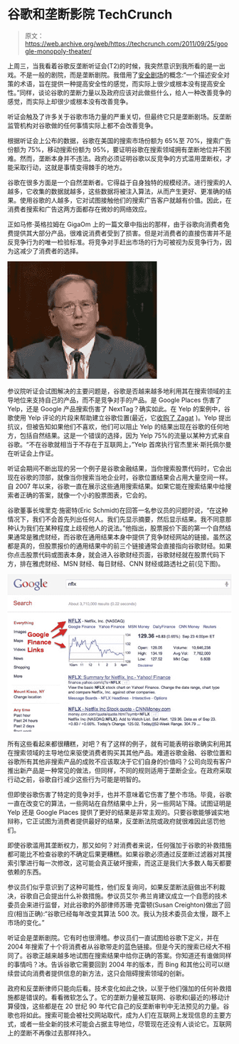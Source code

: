 # 谷歌和垄断影院 TechCrunch

> 原文：<https://web.archive.org/web/https://techcrunch.com/2011/09/25/google-monopoly-theater/>

上周三，当我看着谷歌反垄断听证会(T2)的时候，我突然意识到我所看的是一出戏。不是一般的剧院，而是垄断剧院。我借用了[安全剧场](https://web.archive.org/web/20230204230201/http://en.wikipedia.org/wiki/Security_theater)的概念:“一个描述安全对策的术语，旨在提供一种提高安全性的感觉，而实际上很少或根本没有提高安全性。”同样，谈论谷歌的垄断力量以及政府应该对此做些什么，给人一种改善竞争的感觉，而实际上却很少或根本没有改善竞争。

听证会触及了许多关于谷歌市场力量的严重关切，但最终它只是垄断剧场。反垄断监管机构对谷歌做的任何事情实际上都不会改善竞争。

根据听证会上公布的数据，谷歌在美国的搜索市场份额为 65%至 70%，搜索广告份额为 75%，移动搜索份额为 95%，要证明谷歌在搜索领域拥有垄断地位并不困难。然而，垄断本身并不违法。政府必须证明谷歌以反竞争的方式滥用垄断权，才能采取行动，这就是事情变得棘手的地方。

谷歌在很多方面是一个自然垄断者。它得益于自身独特的规模经济。进行搜索的人越多，它收集的数据就越多，这些数据将被注入算法，从而产生更好、更准确的结果。使用谷歌的人越多，它对试图接触他们的搜索广告客户就越有价值。因此，在消费者搜索和广告这两方面都存在微妙的网络效应。

正如马修·英格拉姆在 GigaOm 上的一篇文章中指出的那样，由于谷歌向消费者免费提供其大部分产品，很难说消费者受到了损害。但是对消费者的直接伤害并不是反竞争行为的唯一检验标准。将竞争对手赶出市场的行为可被视为反竞争行为，因为这减少了消费者的选择。

![](img/7b12605ed3e1ef4636a32c008caccdc0.png)

参议院听证会试图解决的主要问题是，谷歌是否越来越多地利用其在搜索领域的主导地位来支持自己的产品，而不是竞争对手的产品。是 Google Places 伤害了 Yelp，还是 Google 产品搜索伤害了 NextTag？确实如此。在 Yelp 的案例中，谷歌使用 Yelp 评论的片段来帮助建立谷歌位置(最近，它[收购了 Zagat](https://web.archive.org/web/20230204230201/https://techcrunch.com/2011/09/08/google-acquires-zagat-to-flesh-out-local-ratings/) )。Yelp 提出抗议，但被告知如果他们不喜欢，他们可以阻止 Yelp 的结果出现在谷歌的任何地方，包括自然结果。这是一个错误的选择，因为 Yelp 75%的流量以某种方式来自谷歌。“不在谷歌就相当于不存在于互联网上，”Yelp 首席执行官杰里米·斯托佩尔曼在听证会上作证。

听证会期间不断出现的另一个例子是谷歌金融结果，当你搜索股票代码时，它会出现在谷歌的顶部，就像当你搜索当地企业时，谷歌位置结果会占用大量空间一样。自 2007 年以来，谷歌一直在展示这些通用搜索结果。如果它能在搜索结果中给搜索者正确的答案，就像一个小的股票图表，它会的。

谷歌董事长埃里克·施密特(Eric Schmidt)在回答一名参议员的问题时说，“在这种情况下，我们不会首先列出任何人。我们先显示摘要，然后显示结果。我不同意那种认为我们在某种程度上歧视他人的说法。”他指出，股票报价下面的第一个自然结果通常是雅虎财经，而谷歌在通用结果本身中提供了竞争财经网站的链接。虽然这都是真的，但股票报价的通用结果中的前三个链接通常会直接指向谷歌财经。如果你点击股票代码或图表本身，就会进入谷歌财经页面，谷歌财经就在股票代码下方，排在雅虎财经、MSN 财经、每日财经、CNN 财经或路透社之前(见下图)。

![](img/dde42195bd3f3a1ad17a352d1adc6ccf.png)

所有这些看起来都很糟糕，对吧？有了这样的例子，就有可能表明谷歌确实利用其在搜索领域的主导地位来驱使消费者购买其其他产品。难道谷歌金融、谷歌位置和谷歌所有其他非搜索产品的成败不应该取决于它们自身的价值吗？公司向现有客户推出新产品是一种常见的做法，但同样，不同的规则适用于垄断企业。在政府采取行动之前，谷歌自行减少这些行为可能是明智的。

但即使谷歌伤害了特定的竞争对手，也并不意味着它伤害了整个市场。毕竟，谷歌一直在改变它的算法，一些网站在自然结果中上升，另一些网站下降。试图证明是 Yelp 还是 Google Places 提供了更好的结果是非常主观的。只要谷歌能够诚实地辩称，它正试图为消费者提供最好的结果，反垄断法院或政府就很难因此惩罚他们。

即使谷歌滥用其垄断权力，那又如何？对消费者来说，任何强加于谷歌的补救措施都可能比不检查谷歌的不确定后果更糟糕。如果谷歌必须通过反垄断过滤器对其搜索引擎进行每一次修改，这可能会真正破坏搜索，而这正是我们大多数人每天都要依赖的东西。

参议员们似乎意识到了这种可能性，他们反复询问，如果反垄断法庭做出不利裁决，谷歌自己会提出什么补救措施。参议员艾尔·弗兰肯建议成立一个自愿的技术委员会来进行监督，对此谷歌的外部律师苏珊·克雷顿(Susan Creighton)做出了回应(相当正确):“谷歌已经每年改变其算法 500 次。我认为技术委员会太慢，跟不上市场的变化。”

听证会是垄断剧院。它有时也很滑稽。参议员们一直试图给谷歌下定义，并在 2004 年搜索了十个将消费者从谷歌带走的蓝色链接。但是今天的搜索已经大不相同了。谷歌正越来越多地试图在搜索结果中给你正确的答案。你知道还有谁做同样的事情吗？冰。告诉谷歌它需要回到 2004 年的版本，而 Bing 和其他公司可以继续尝试向消费者提供信息的新方法，这只会阻碍搜索领域的创新。

政府和反垄断律师只能向后看。技术变化如此之快，以至于他们强加的任何补救措施都是错误的。看看微软怎么了。它的垄断力量被互联网、谷歌和(最近的)移动计算侵蚀，这些都是在 20 世纪 90 年代它自己的反垄断审判中无法预见的力量。谷歌也将如此。搜索可能会被社交网站取代，成为人们在互联网上发现信息的主要方式，或者一些全新的技术可能会占据主导地位，尽管现在还没有人谈论它。互联网上的垄断不再像过去那样持久。